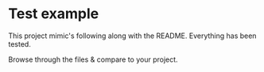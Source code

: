 # Test example

This project mimic's following along with the README. Everything has been tested.

Browse through the files & compare to your project.
